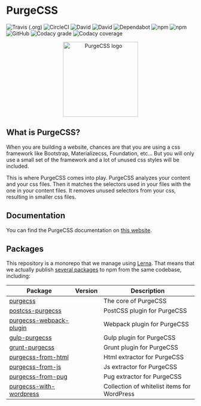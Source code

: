 # PurgeCSS

![Travis (.org)](https://img.shields.io/travis/FullHuman/purgecss?label=Travis&style=for-the-badge)
![CircleCI](https://img.shields.io/circleci/build/github/FullHuman/purgecss?label=Circleci&style=for-the-badge)
![David](https://img.shields.io/david/FullHuman/purgecss?style=for-the-badge)
![David](https://img.shields.io/david/dev/FullHuman/purgecss?style=for-the-badge)
![Dependabot](https://img.shields.io/badge/dependabot-enabled-%23024ea4?style=for-the-badge)
![npm](https://img.shields.io/npm/v/purgecss?style=for-the-badge)
![npm](https://img.shields.io/npm/dw/purgecss?style=for-the-badge)
![GitHub](https://img.shields.io/github/license/FullHuman/purgecss?style=for-the-badge)
![Codacy grade](https://img.shields.io/codacy/grade/2f2f3fb0a5c541beab2018483e62a828?style=for-the-badge)
![Codacy coverage](https://img.shields.io/codacy/coverage/2f2f3fb0a5c541beab2018483e62a828?style=for-the-badge)

<p align="center">
	<img src="https://i.imgur.com/UEiUiJ0.png" height="200" width="200" alt="PurgeCSS logo"/>
</p>

## What is PurgeCSS?

When you are building a website, chances are that you are using a css framework like Bootstrap, Materializecss, Foundation, etc... But you will only use a small set of the framework and a lot of unused css styles will be included.

This is where PurgeCSS comes into play. PurgeCSS analyzes your content and your css files. Then it matches the selectors used in your files with the one in your content files. It removes unused selectors from your css, resulting in smaller css files.

## Documentation

You can find the PurgeCSS documentation on [this website](https://purgecss.com).

## Packages

This repository is a monorepo that we manage using [Lerna](https://github.com/lerna/lerna). That means that we actually publish [several packages](/packages) to npm from the same codebase, including:

| Package                                                      | Version | Description                                 |
| ------------------------------------------------------------ | ------- | ------------------------------------------- |
| [purgecss](/packages/purgecss)                               |         | The core of PurgeCSS                        |
| [postcss-purgecss](/packages/postcss-purgecss)               |         | PostCSS plugin for PurgeCSS                 |
| [purgecss-webpack-plugin](/packages/purgecss-webpack-plugin) |         | Webpack plugin for PurgeCSS                 |
| [gulp-purgecss](/packages/gulp-purgecss)                     |         | Gulp plugin for PurgeCSS                    |
| [grunt-purgecss](/packages/grunt-purgecss)                   |         | Grunt plugin for PurgeCSS                   |
| [purgecss-from-html](/packages/purgecss-from-html)           |         | Html extractor for PurgeCSS                 |
| [purgecss-from-js](/packages/purgecss-from-js)               |         | Js extractor for PurgeCSS                   |
| [purgecss-from-pug](/packages/purgecss-from-pug)             |         | Pug extractor for PurgeCSS                  |
| [purgecss-with-wordpress](/packages/purgecss-with-wordpress) |         | Collection of whitelist items for WordPress |

